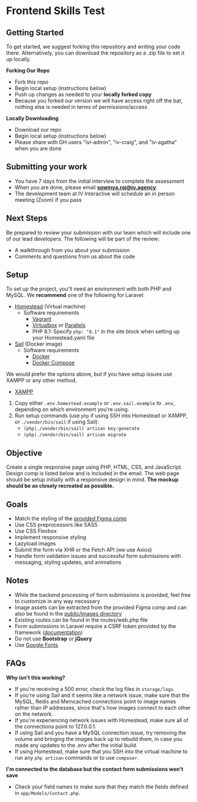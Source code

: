 # Frontend Skills Test

## Getting Started
To get started, we suggest forking this repository and writing your code there. Alternatively, you can download the repository as a .zip file to set it up locally.

**Forking Our Repo**
- Fork this repo
- Begin local setup (instructions below)
- Push up changes as needed to your **locally forked copy**
- Because you forked our version we will have access right off the bat, nothing else is needed in terms of permissions/access

**Locally Downloading**
- Download our repo 
- Begin local setup (instructions below)
- Please share with GH users "ivi-admin", "iv-craig", and "iv-agatha" when you are done


## Submitting your work
- You have 7 days from the initial interview to complete the assessment
- When you are done, please email **sowmya.raj@iv.agency**
- The development team at IV Interactive will schedule an in person meeting (Zoom) if you pass

## Next Steps
Be prepared to review your submission with our team which will include one of our lead developers. The following will be part of the review:
- A walkthrough from you about your submission 
- Comments and questions from us about the code


## Setup

To set up the project, you'll need an environment with both PHP and MySQL. We **recommend** one of the following for Laravel:

- [Homestead](https://laravel.com/docs/9.x/homestead) (Virtual machine)
    - Software requirements
        - [Vagrant](https://www.vagrantup.com/downloads)
        - [Virtualbox](https://www.virtualbox.org/wiki/Downloads) or [Parallels](https://www.parallels.com/products/desktop/)
        - PHP 8.1: Specify `php: "8.1"` in the site block when setting up your Homestead.yaml file
- [Sail](https://laravel.com/docs/9.x/sail) (Docker image)
    - Software requirements
        - [Docker](https://docs.docker.com/get-docker/)
        - [Docker Compose](https://docs.docker.com/compose/install/)

We would prefer the options above, but if you have setup issues use XAMPP or any other method. 
- [XAMPP](https://www.apachefriends.org/index.html)

1. Copy either `.env.homestead.example` or `.env.sail.example` to `.env`, depending on which environment you're using.
2. Run setup commands (use `php` if using SSH into Homestead or XAMPP, or `./vendor/bin/sail` if using Sail):
    - `(php|./vendor/bin/sail) artisan key:generate`
    - `(php|./vendor/bin/sail) artisan migrate`

## Objective
Create a single responsive page using PHP, HTML, CSS, and JavaScript. Design comp is listed below and is included in the email. The web page should be setup initially with a responsive design in mind. **The mockup should be as closely recreated as possible.**


## Goals

- Match the styling of the [provided Figma comp](https://www.figma.com/file/APjNaRXPAUe1l3Cwg0b5Gl/IVI---Test-Form?node-id=1%3A4)
- Use CSS preprocessors like SASS
- Use CSS Flexbox
- Implement responsive styling
- Lazyload images
- Submit the form via XHR or the Fetch API (we use Axios)
- Handle form validation issues and successful form submissions with messaging, styling updates, and animations

## Notes

- While the backend processing of form submissions is provided, feel free to customize in any way necessary
- Image assets can be extracted from the provided Figma comp and can also be found in the [public/images directory](public/images)
- Existing routes can be found in the routes/web.php file
- Form submissions in Laravel require a CSRF token provided by the framework ([documentation](https://laravel.com/docs/9.x/csrf))
- Do not use **Bootstrap** or **jQuery**
- Use [Google Fonts](https://fonts.google.com/)

## FAQs

**Why isn't this working?**  
- If you're receiving a 500 error, check the log files in `storage/logs`.
- If you're using Sail and it seems like a network issue, make sure that the MySQL, Redis and Memcached connections point to image names rather than IP addresses, since that's how images connect to each other on the network.
- If you're experiencing network issues with Homestead, make sure all of the connections point to 127.0.0.1.
- If using Sail and you have a MySQL connection issue, try removing the volume and bringing the images back up to rebuild them, in case you made any updates to the .env after the initial build.
- If using Homestead, make sure that you SSH into the virtual machine to run any `php artisan` commands or to use `composer`.

**I'm connected to the database but the contact form submissions won't save**  
- Check your field names to make sure that they match the fields defined in `app/Models/Contact.php`.
